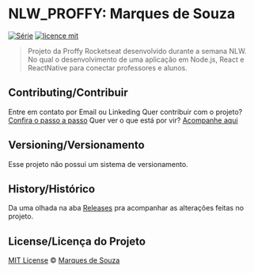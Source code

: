 # NLW_PROFFY: Marques de Souza 

[![Série](https://https://img.shields.io/badge/MarquesSouza-Proffy-blueviolet)](https://github.com/MarquesSouza/NLW_PROFFY)
[![licence mit](https://img.shields.io/badge/licence-MIT-blue.svg)](https://github.com/MarquesSouza/NLW_PROFFY/blob/master/LICENSE)

> Projeto da Proffy Rocketseat desenvolvido durante a semana NLW. No qual o desenvolvimento de uma aplicação em Node.js, React e ReactNative para conectar professores e alunos.

## Contributing/Contribuir
Entre em contato por Email ou Linkeding
Quer contribuir com o projeto? [Confira o passo a passo](./CONTRIBUTING.md)
Quer ver o que está por vir? [Acompanhe aqui](https://github.com/MarquesSouza/NLW_PROFFY/projects)

## Versioning/Versionamento

Esse projeto não possui um sistema de versionamento.

## History/Histórico
Da uma olhada na aba [Releases](https://github.com/MarquesSouza/NLW_PROFFY/releases) 
pra acompanhar as alterações feitas no projeto.

## License/Licença do Projeto
[MIT License](./LICENSE) © [Marques de Souza](https://github.com/MarquesSouza)